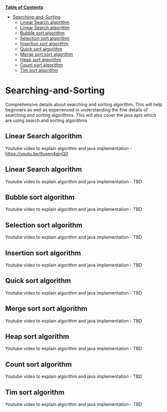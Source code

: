 **[Table of Contents](http://tableofcontent.eu)**
<!-- Table of contents generated generated by http://tableofcontent.eu -->
- [Searching-and-Sorting](#searching-and-sorting)
  - [Linear Search algorithm](#linear-search-algorithm)
  - [Linear Search algorithm](#linear-search-algorithm)
  - [Bubble sort algorithm](#bubble-sort-algorithm)
  - [Selection sort algorithm](#selection-sort-algorithm)
  - [Insertion sort algorithm](#insertion-sort-algorithm)
  - [Quick sort algorithm](#quick-sort-algorithm)
  - [Merge sort sort algorithm](#merge-sort-sort-algorithm)
  - [Heap sort algorithm](#heap-sort-algorithm)
  - [Count sort algorithm](#count-sort-algorithm)
  - [Tim sort algorithm](#tim-sort-algorithm)

# Searching-and-Sorting
 Comprehensive details about searching and sorting algorithm. This will help beginners as well as experienced in understanding the fine details of searching and sorting algorithms. This will also cover the java apis which are using search and sorting algorithms

## Linear Search algorithm
Youtube video to explain algorithm and java implementation - https://youtu.be/9uspn4qjnQ0

## Linear Search algorithm
Youtube video to explain algorithm and java implementation - TBD

## Bubble sort algorithm
Youtube video to explain algorithm and java implementation - TBD

## Selection sort algorithm
Youtube video to explain algorithm and java implementation - TBD

## Insertion sort algorithm
Youtube video to explain algorithm and java implementation - TBD

## Quick sort algorithm
Youtube video to explain algorithm and java implementation - TBD

## Merge sort sort algorithm
Youtube video to explain algorithm and java implementation - TBD

## Heap sort algorithm
Youtube video to explain algorithm and java implementation - TBD

## Count sort algorithm
Youtube video to explain algorithm and java implementation - TBD

## Tim sort algorithm
Youtube video to explain algorithm and java implementation - TBD
